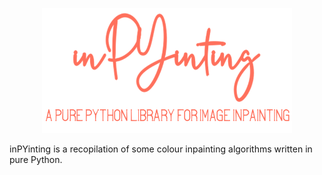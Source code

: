 <p align="center">
  <img src="assets/inpyinting_logo.png" height="200">
</p>

inPYinting is a recopilation of some colour inpainting algorithms written in pure Python.